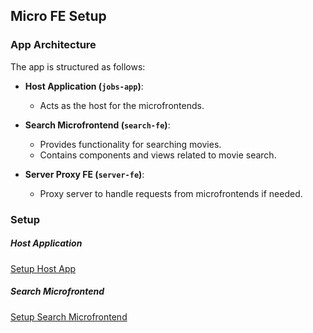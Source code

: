 ## Micro FE Setup

### App Architecture

The app is structured as follows:

- **Host Application (`jobs-app`)**:
    - Acts as the host for the microfrontends.

- **Search Microfrontend (`search-fe`)**:
    - Provides functionality for searching movies.
    - Contains components and views related to movie search.

- **Server Proxy FE (`server-fe`)**:
  - Proxy server to handle requests from microfrontends if needed.


### Setup

##### Host Application
[Setup Host App](jobs-app/README.md ':include')

##### Search Microfrontend
[Setup Search Microfrontend](search-fe/README.md ':include')

